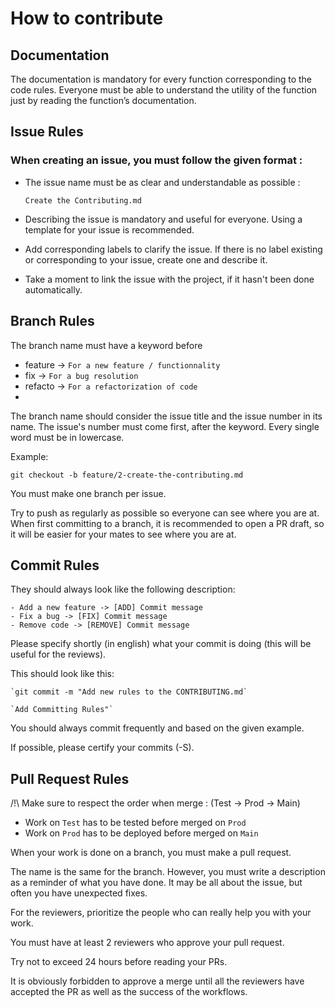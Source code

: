 # How to contribute

## Documentation

The documentation is mandatory for every function corresponding to the code rules. Everyone must be able to understand the utility of the function just by reading the function’s documentation.

## Issue Rules

### When creating an issue, you must follow the given format :

- The issue name must be as clear and understandable as possible :

  `Create the Contributing.md`

- Describing the issue is mandatory and useful for everyone. Using a template for your issue is recommended.
- Add corresponding labels to clarify the issue. If there is no label existing or corresponding to your issue, create one and describe it.
- Take a moment to link the issue with the project, if it hasn't been done automatically.

## Branch Rules

The branch name must have a keyword before
  - feature -> `For a new feature / functionnality`
  - fix -> `For a bug resolution`
  - refacto -> `For a refactorization of code`
  - 

The branch name should consider the issue title and the issue number in its name. The issue's number must come first, after the keyword.
Every single word must be in lowercase.

Example:

    git checkout -b feature/2-create-the-contributing.md

You must make one branch per issue.

Try to push as regularly as possible so everyone can see where you are at. When first committing to a branch, it is recommended to open a PR draft, so it will be easier for your mates to see where you are at.

## Commit Rules

They should always look like the following description:

    - Add a new feature -> [ADD] Commit message
    - Fix a bug -> [FIX] Commit message
    - Remove code -> [REMOVE] Commit message

Please specify shortly (in english) what your commit is doing (this will be useful for the reviews).

This should look like this:

    `git commit -m "Add new rules to the CONTRIBUTING.md`

    `Add Committing Rules"`

You should always commit frequently and based on the given example.

If possible, please certify your commits (-S).

## Pull Request Rules

/!\ Make sure to respect the order when merge : (Test -> Prod -> Main)

- Work on `Test` has to be tested before merged on `Prod`
- Work on `Prod` has to be deployed before merged on `Main`

When your work is done on a branch, you must make a pull request.

The name is the same for the branch. However, you must write a description as a reminder of what you have done. It may be all about the issue, but often you have unexpected fixes.

For the reviewers, prioritize the people who can really help you with your work.

You must have at least 2 reviewers who approve your pull request.

Try not to exceed 24 hours before reading your PRs.

It is obviously forbidden to approve a merge until all the reviewers have accepted the PR as well as the success of the workflows.
